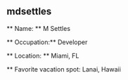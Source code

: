 ## mdsettles

** Name: ** M Settles

** Occupation:** Developer

** Location: ** Miami, FL

** Favorite vacation spot: Lanai, Hawaii